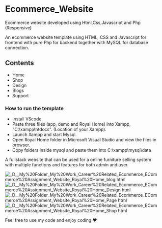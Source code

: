 # Ecommerce_Website
Ecommerce website developed using Html,Css,Javascript and Php (Responsive)

An ecommerce website template using HTML, CSS and Javascript for frontend with pure Php for backend together with MySQL for database connection.

## Contents
- Home
- Shop
- Design
- Blogs
- Support

### How to run the template
- Install VScode
- Paste three files (app, demo and Royal Home) into Xampp, "C:\xampp\htdocs". (Location of your Xampp).
- Launch Xampp and start Mysql.
- Open Royal Home folder in Microsoft Visual Studio and view the files in browser.
- Copy folders inside mysql and paste them into C:\xampp\mysql\data

A fullstack website that can be used for a online furniture selling system with multiple functions and features for both admin and user. 

![_D__My%20Folder_My%20Work_Career%20Related_Ecommerce_ECommerce%20Assignment_Website_Royal%20Home_blog html](https://user-images.githubusercontent.com/95492327/225130605-cf905417-c18d-4453-aaab-d89416077080.png)
![_D__My%20Folder_My%20Work_Career%20Related_Ecommerce_ECommerce%20Assignment_Website_Royal%20Home_Design html](https://user-images.githubusercontent.com/95492327/225130616-913c0ca7-fcd4-45f9-bb22-25d77f67d51c.png)
![_D__My%20Folder_My%20Work_Career%20Related_Ecommerce_ECommerce%20Assignment_Website_Royal%20Home_Page html](https://user-images.githubusercontent.com/95492327/225130625-58db5c3c-190c-4d6e-9f47-c41af60f2962.png)
![_D__My%20Folder_My%20Work_Career%20Related_Ecommerce_ECommerce%20Assignment_Website_Royal%20Home_Shop html](https://user-images.githubusercontent.com/95492327/225130634-3769bbcf-9089-4621-9d24-4ac2394b5b28.png)

Feel free to use my code and enjoy coding ❤


